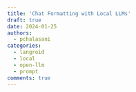 ```yaml
---
title: 'Chat Formatting with Local LLMs'
draft: true
date: 2024-01-25
authors: 
  - pchalasani
categories:
  - langroid
  - local
  - open-llm
  - prompt
comments: true
---
```


